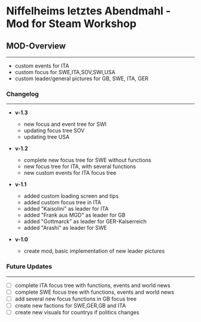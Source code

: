 # Niffelheims letztes Abendmahl - Mod for Steam Workshop

 
 
 
## MOD-Overview
___

- custom events for ITA
- custom focus for SWE,ITA,SOV,SWI,USA 
- custom leader/general pictures for GB, SWE, ITA, GER

### **Changelog**
___
- **v-1.3**

    - new focus and event tree for SWI
    - updating focus tree SOV
    - updating tree USA
    
    
- **v-1.2**

    - complete new focus tree for SWE without functions
    - new focus tree for ITA, with several functions
    - new custom events for ITA focus tree
  

- **v-1.1**

    - added custom loading screen and tips
    - added custom focus tree in ITA
    - added "Kaisolini" as leader for ITA
    - added "Frank aus MGD" as leader for GB
    - added "Gottmarck" as leader for GER-Kaiserreich
    - added "Arashi" as leader for SWE


- **v-1.0**

    - create mod, basic implementation of new leader pictures


### **Future Updates**
___

- [ ] complete ITA focus tree with functions, events and world news
- [ ] complete SWE focus tree with functions, events and world news
- [ ] add several new focus functions in GB focus tree
- [ ] create new factions for SWE,GER,GB and ITA
- [ ] create new visuals for countrys if politics changes

